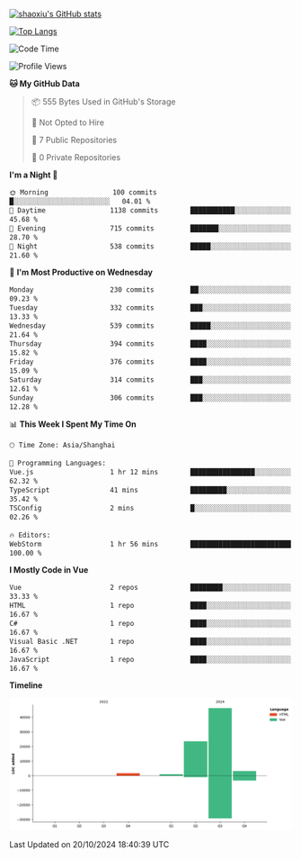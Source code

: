 [![shaoxiu's GitHub stats](https://github-readme-stats.vercel.app/api?username=shaoxiu&count_private=true&show_icons=true)](https://github.com/anuraghazra/github-readme-stats)

[![Top Langs](https://github-readme-stats.vercel.app/api/top-langs/?username=shaoxiu&layout=compact)](https://github.com/anuraghazra/github-readme-stats)


<!--START_SECTION:waka-->
![Code Time](http://img.shields.io/badge/Code%20Time-102%20hrs%2016%20mins-blue)

![Profile Views](http://img.shields.io/badge/Profile%20Views-0-blue)

**🐱 My GitHub Data** 

> 📦 555 Bytes Used in GitHub's Storage 
 > 
> 🚫 Not Opted to Hire
 > 
> 📜 7 Public Repositories 
 > 
> 🔑 0 Private Repositories 
 > 
**I'm a Night 🦉** 

```text
🌞 Morning                100 commits         █░░░░░░░░░░░░░░░░░░░░░░░░   04.01 % 
🌆 Daytime                1138 commits        ███████████░░░░░░░░░░░░░░   45.68 % 
🌃 Evening                715 commits         ███████░░░░░░░░░░░░░░░░░░   28.70 % 
🌙 Night                  538 commits         █████░░░░░░░░░░░░░░░░░░░░   21.60 % 
```
📅 **I'm Most Productive on Wednesday** 

```text
Monday                   230 commits         ██░░░░░░░░░░░░░░░░░░░░░░░   09.23 % 
Tuesday                  332 commits         ███░░░░░░░░░░░░░░░░░░░░░░   13.33 % 
Wednesday                539 commits         █████░░░░░░░░░░░░░░░░░░░░   21.64 % 
Thursday                 394 commits         ████░░░░░░░░░░░░░░░░░░░░░   15.82 % 
Friday                   376 commits         ████░░░░░░░░░░░░░░░░░░░░░   15.09 % 
Saturday                 314 commits         ███░░░░░░░░░░░░░░░░░░░░░░   12.61 % 
Sunday                   306 commits         ███░░░░░░░░░░░░░░░░░░░░░░   12.28 % 
```


📊 **This Week I Spent My Time On** 

```text
🕑︎ Time Zone: Asia/Shanghai

💬 Programming Languages: 
Vue.js                   1 hr 12 mins        ████████████████░░░░░░░░░   62.32 % 
TypeScript               41 mins             █████████░░░░░░░░░░░░░░░░   35.42 % 
TSConfig                 2 mins              █░░░░░░░░░░░░░░░░░░░░░░░░   02.26 % 

🔥 Editors: 
WebStorm                 1 hr 56 mins        █████████████████████████   100.00 % 
```

**I Mostly Code in Vue** 

```text
Vue                      2 repos             ████████░░░░░░░░░░░░░░░░░   33.33 % 
HTML                     1 repo              ████░░░░░░░░░░░░░░░░░░░░░   16.67 % 
C#                       1 repo              ████░░░░░░░░░░░░░░░░░░░░░   16.67 % 
Visual Basic .NET        1 repo              ████░░░░░░░░░░░░░░░░░░░░░   16.67 % 
JavaScript               1 repo              ████░░░░░░░░░░░░░░░░░░░░░   16.67 % 
```



**Timeline**

![Lines of Code chart](https://raw.githubusercontent.com/shaoxiu/shaoxiu/main/assets/bar_graph.png)


 Last Updated on 20/10/2024 18:40:39 UTC
<!--END_SECTION:waka-->
